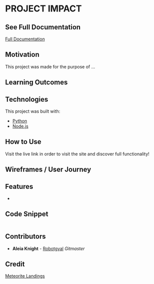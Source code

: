 # PROJECT IMPACT 


## See Full Documentation 
[Full Documentation](https://robotgyal.github.io/Project-Impact/#/)

## Motivation
This project was made for the purpose of ...

## Learning Outcomes


## Technologies
This project was built with:
* [Python](https://www.python.org/)
* [Node.js](https://nodejs.org/en/)


## How to Use
Visit the live link in order to visit the site and discover full functionality!

## Wireframes / User Journey


## Features
* 


## Code Snippet
```

```

## Contributors 
* **Aleia Knight** - [Robotgyal](https://github.com/robotgyal)
*Gitmaster*


## Credit
[Meteorite Landings](https://data.nasa.gov/Space-Science/Meteorite-Landings/gh4g-9sfh)
